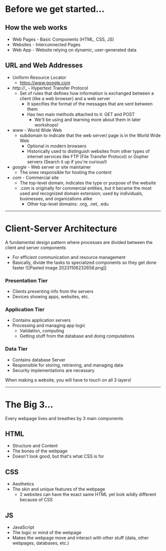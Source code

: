 # Before we get started...
## How the web works
- Web Pages - Basic Components (HTML, CSS, JS)
- Websites - Interconnected Pages
- Web App - Website relying on dynamic, user-generated data

## **URL and Web Addresses**
- Uniform Resource Locator 
	- https://www.google.com
- _http://__ - Hypertext Transfer Protocol
	- Set of rules that defines how information is exchanged between a client (like a web browser) and a web server
        - It specifies the format of the messages that are sent between them
        - Has two main methods attached to it: GET and POST
            - We'll be using and learning more about them in later workshops!
- _www_ - World Wide Web   
    - subdomain to indicate that the web server/ page is in the World Wide Web
        - Optional in modern browsers
        - Historically used to distinguish websites from other types of internet services like FTP (File Transfer Protocol) or Gopher servers (Search it up if you're curious!)
- _google_ - Web server or site maintainer  
    - The ones responsible for hosting the content
- _com_ - Commercial site
    - The top-level domain, indicates the type or purpose of the website
    - .com is originally for commercial entities, but it became the most used and recognized domain extension; used by individuals, businesses, and organizations alike
	    - Other top-level domains: .org, .net, .edu


---

# Client-Server Architecture
A fundamental design pattern where processes are divided between the client and server components
- For efficient communication and resource management
- Basically, divide the tasks to specialized components so they get done faster
![[Pasted image 20231106232658.png]]
### **Presentation Tier**
- Clients presenting info from the servers
- Devices showing apps, websites, etc.
### **Application Tier**
- Contains application servers
- Processing and managing app logic
    - Validation, computing
    - Getting stuff from the database and doing computations
### **Data Tier**
- Contains database Server
- Responsible for storing, retrieving, and managing data
- Security implementations are necessary

When making a website, you will have to touch on all 3 layers!


---

# The Big 3...
Every webpage lives and breathes by 3 main components

## **HTML**
- Structure and Content
- The bones of the webpage    
- Doesn't look good, but that's what CSS is for
## **CSS**
- Aesthetics
- The skin and unique features of the webpage
    - 2 websites can have the exact same HTML yet look wildly different because of CSS
## **JS**
- JavaScript
- The logic or mind of the webpage
- Makes the webpage move and interact with other stuff (data, other webpages, databases, etc.)